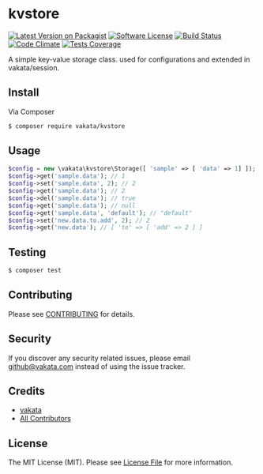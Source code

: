 # kvstore

[![Latest Version on Packagist][ico-version]][link-packagist]
[![Software License][ico-license]](LICENSE.md)
[![Build Status][ico-travis]][link-travis]
[![Code Climate][ico-cc]][link-cc]
[![Tests Coverage][ico-cc-coverage]][link-cc]

A simple key-value storage class. used for configurations and extended in vakata/session.

## Install

Via Composer

``` bash
$ composer require vakata/kvstore
```

## Usage

``` php
$config = new \vakata\kvstore\Storage([ 'sample' => [ 'data' => 1] ]);
$config->get('sample.data'); // 1
$config->set('sample.data', 2); // 2
$config->get('sample.data'); // 2
$config->del('sample.data'); // true
$config->get('sample.data'); // null
$config->get('sample.data', 'default'); // "default"
$config->set('new.data.to.add', 2); // 2
$config->get('new.data'); // [ 'to' => [ 'add' => 2 ] ]
```

## Testing

``` bash
$ composer test
```


## Contributing

Please see [CONTRIBUTING](CONTRIBUTING.md) for details.

## Security

If you discover any security related issues, please email github@vakata.com instead of using the issue tracker.

## Credits

- [vakata][link-author]
- [All Contributors][link-contributors]

## License

The MIT License (MIT). Please see [License File](LICENSE.md) for more information.

[ico-version]: https://img.shields.io/packagist/v/vakata/kvstore.svg?style=flat-square
[ico-license]: https://img.shields.io/badge/license-MIT-brightgreen.svg?style=flat-square
[ico-travis]: https://img.shields.io/travis/vakata/kvstore/master.svg?style=flat-square
[ico-scrutinizer]: https://img.shields.io/scrutinizer/coverage/g/vakata/kvstore.svg?style=flat-square
[ico-code-quality]: https://img.shields.io/scrutinizer/g/vakata/kvstore.svg?style=flat-square
[ico-downloads]: https://img.shields.io/packagist/dt/vakata/kvstore.svg?style=flat-square
[ico-cc]: https://img.shields.io/codeclimate/github/vakata/kvstore.svg?style=flat-square
[ico-cc-coverage]: https://img.shields.io/codeclimate/coverage/github/vakata/kvstore.svg?style=flat-square

[link-packagist]: https://packagist.org/packages/vakata/kvstore
[link-travis]: https://travis-ci.org/vakata/kvstore
[link-scrutinizer]: https://scrutinizer-ci.com/g/vakata/kvstore/code-structure
[link-code-quality]: https://scrutinizer-ci.com/g/vakata/kvstore
[link-downloads]: https://packagist.org/packages/vakata/kvstore
[link-author]: https://github.com/vakata
[link-contributors]: ../../contributors
[link-cc]: https://codeclimate.com/github/vakata/kvstore

